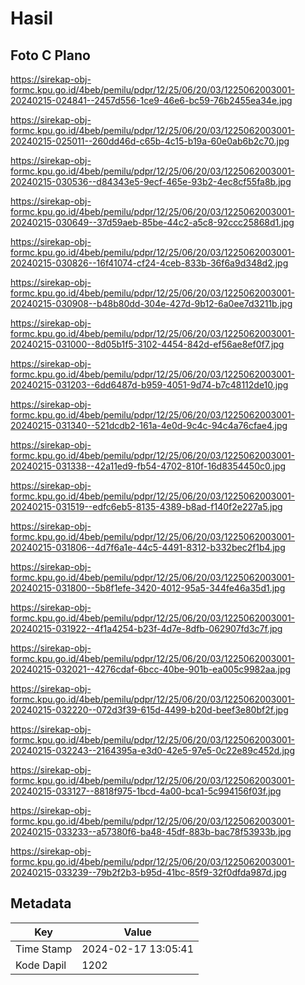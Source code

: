 # Hasil

## Foto C Plano

https://sirekap-obj-formc.kpu.go.id/4beb/pemilu/pdpr/12/25/06/20/03/1225062003001-20240215-024841--2457d556-1ce9-46e6-bc59-76b2455ea34e.jpg

https://sirekap-obj-formc.kpu.go.id/4beb/pemilu/pdpr/12/25/06/20/03/1225062003001-20240215-025011--260dd46d-c65b-4c15-b19a-60e0ab6b2c70.jpg

https://sirekap-obj-formc.kpu.go.id/4beb/pemilu/pdpr/12/25/06/20/03/1225062003001-20240215-030536--d84343e5-9ecf-465e-93b2-4ec8cf55fa8b.jpg

https://sirekap-obj-formc.kpu.go.id/4beb/pemilu/pdpr/12/25/06/20/03/1225062003001-20240215-030649--37d59aeb-85be-44c2-a5c8-92ccc25868d1.jpg

https://sirekap-obj-formc.kpu.go.id/4beb/pemilu/pdpr/12/25/06/20/03/1225062003001-20240215-030826--16f41074-cf24-4ceb-833b-36f6a9d348d2.jpg

https://sirekap-obj-formc.kpu.go.id/4beb/pemilu/pdpr/12/25/06/20/03/1225062003001-20240215-030908--b48b80dd-304e-427d-9b12-6a0ee7d3211b.jpg

https://sirekap-obj-formc.kpu.go.id/4beb/pemilu/pdpr/12/25/06/20/03/1225062003001-20240215-031000--8d05b1f5-3102-4454-842d-ef56ae8ef0f7.jpg

https://sirekap-obj-formc.kpu.go.id/4beb/pemilu/pdpr/12/25/06/20/03/1225062003001-20240215-031203--6dd6487d-b959-4051-9d74-b7c48112de10.jpg

https://sirekap-obj-formc.kpu.go.id/4beb/pemilu/pdpr/12/25/06/20/03/1225062003001-20240215-031340--521dcdb2-161a-4e0d-9c4c-94c4a76cfae4.jpg

https://sirekap-obj-formc.kpu.go.id/4beb/pemilu/pdpr/12/25/06/20/03/1225062003001-20240215-031338--42a11ed9-fb54-4702-810f-16d8354450c0.jpg

https://sirekap-obj-formc.kpu.go.id/4beb/pemilu/pdpr/12/25/06/20/03/1225062003001-20240215-031519--edfc6eb5-8135-4389-b8ad-f140f2e227a5.jpg

https://sirekap-obj-formc.kpu.go.id/4beb/pemilu/pdpr/12/25/06/20/03/1225062003001-20240215-031806--4d7f6a1e-44c5-4491-8312-b332bec2f1b4.jpg

https://sirekap-obj-formc.kpu.go.id/4beb/pemilu/pdpr/12/25/06/20/03/1225062003001-20240215-031800--5b8f1efe-3420-4012-95a5-344fe46a35d1.jpg

https://sirekap-obj-formc.kpu.go.id/4beb/pemilu/pdpr/12/25/06/20/03/1225062003001-20240215-031922--4f1a4254-b23f-4d7e-8dfb-062907fd3c7f.jpg

https://sirekap-obj-formc.kpu.go.id/4beb/pemilu/pdpr/12/25/06/20/03/1225062003001-20240215-032021--4276cdaf-6bcc-40be-901b-ea005c9982aa.jpg

https://sirekap-obj-formc.kpu.go.id/4beb/pemilu/pdpr/12/25/06/20/03/1225062003001-20240215-032220--072d3f39-615d-4499-b20d-beef3e80bf2f.jpg

https://sirekap-obj-formc.kpu.go.id/4beb/pemilu/pdpr/12/25/06/20/03/1225062003001-20240215-032243--2164395a-e3d0-42e5-97e5-0c22e89c452d.jpg

https://sirekap-obj-formc.kpu.go.id/4beb/pemilu/pdpr/12/25/06/20/03/1225062003001-20240215-033127--8818f975-1bcd-4a00-bca1-5c994156f03f.jpg

https://sirekap-obj-formc.kpu.go.id/4beb/pemilu/pdpr/12/25/06/20/03/1225062003001-20240215-033233--a57380f6-ba48-45df-883b-bac78f53933b.jpg

https://sirekap-obj-formc.kpu.go.id/4beb/pemilu/pdpr/12/25/06/20/03/1225062003001-20240215-033239--79b2f2b3-b95d-41bc-85f9-32f0dfda987d.jpg


## Metadata

| Key        | Value               |
| ---------- | ------------------- |
| Time Stamp | 2024-02-17 13:05:41 |
| Kode Dapil | 1202                |



